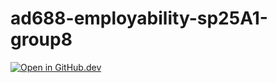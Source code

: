# ad688-employability-sp25A1-group8

[![Open in GitHub.dev](https://img.shields.io/badge/Open%20in-GitHub.dev-181717?logo=github&logoColor=white&style=for-the-badge)](https://github.dev/ChialingSung/ad688-employability-sp25A1-group8)
